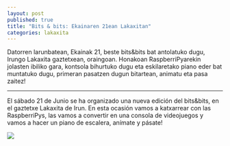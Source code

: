 ```yaml
---
layout: post
published: true
title: "Bits & bits: Ekainaren 21ean Lakaxitan"
categories: lakaxita
---
```


Datorren larunbatean, Ekainak 21, beste bits&bits bat antolatuko dugu,
Irungo Lakaxita gaztetxean, oraingoan. Honakoan RaspberriPyarekin
jolasten ibiliko gara, kontsola bihurtuko dugu eta eskilaretako piano
eder bat muntatuko dugu, primeran pasatzen dugun bitartean, animatu eta
pasa zaitez!

-------

El sábado 21 de Junio se ha organizado una nueva edición del bits&bits,
en el gaztetxe Lakaxita de Irun. En esta ocasión vamos a katxarrear con
las RaspberriPys, las vamos a convertir en una consola de videojuegos y
vamos a hacer un piano de escalera, anímate y pásate!

<img src="{{ site.baseurl }}images/cartel_bitsbits_3.png" />
